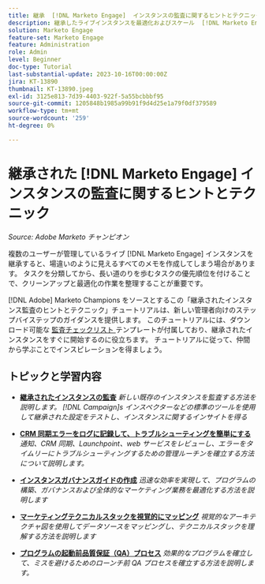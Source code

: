 ```yaml
---
title: 継承  [!DNL Marketo Engage]  インスタンスの監査に関するヒントとテクニック
description: 継承したライブインスタンスを最適化およびスケール  [!DNL Marketo Engage]  る方法について説明します。
solution: Marketo Engage
feature-set: Marketo Engage
feature: Administration
role: Admin
level: Beginner
doc-type: Tutorial
last-substantial-update: 2023-10-16T00:00:00Z
jira: KT-13890
thumbnail: KT-13890.jpeg
exl-id: 3125e813-7d39-4403-922f-5a55bcbbbf95
source-git-commit: 1205848b1985a99b91f9d4d25e1a79f0df379589
workflow-type: tm+mt
source-wordcount: '259'
ht-degree: 0%

---
```


# 継承された [!DNL Marketo Engage] インスタンスの監査に関するヒントとテクニック

*Source: Adobe Marketo チャンピオン*

複数のユーザーが管理しているライブ [!DNL Marketo Engage] インスタンスを継承すると、場違いのように見えるすべてのメモを作成してしまう場合があります。 タスクを分類してから、長い道のりを歩むタスクの優先順位を付けることで、クリーンアップと最適化の作業を整理することが重要です。

[!DNL Adobe] Marketo Champions をソースとするこの「継承されたインスタンス監査のヒントとテクニック」チュートリアルは、新しい管理者向けのステップバイステップのガイダンスを提供します。 このチュートリアルには、ダウンロード可能な [ 監査チェックリスト ](https://experienceleague.adobe.com/docs/marketo/using/getting-started-with-marketo/inheriting-a-marketo-engage-instance/where-to-start.html) テンプレートが付属しており、継承されたインスタンスをすぐに開始するのに役立ちます。 チュートリアルに従って、仲間から学ぶことでインスピレーションを得ましょう。

## トピックと学習内容

* **[継承されたインスタンスの監査](/help/marketo-tutorial-inherited-instance/audit-an-inherted-instance.md)**
  *新しい既存のインスタンスを監査する方法を説明します。 [!DNL Campaign]s インスペクターなどの標準のツールを使用して継承された設定をテストし、インスタンスに関するインサイトを得る*

* **[CRM 同期エラーをログに記録して、トラブルシューティングを簡単にする](/help/marketo-tutorial-inherited-instance/log-crm-sync-errors-for-easy-troubleshooting.md)**
  *通知、CRM 同期、Launchpoint、web サービスをレビューし、エラーをタイムリーにトラブルシューティングするための管理ルーチンを確立する方法について説明します。*

* **[インスタンスガバナンスガイドの作成](/help/marketo-tutorial-inherited-instance/develop-an-instance-governance-guide.md)**
  *迅速な効率を実現して、プログラムの構築、ガバナンスおよび全体的なマーケティング業務を最適化する方法を説明します*

* **[マーケティングテクニカルスタックを視覚的にマッピング](/help/marketo-tutorial-inherited-instance/create-a-visual-data-flow-diagram.md)**
  *視覚的なアーキテクチャ図を使用してデータソースをマッピングし、テクニカルスタックを理解する方法を説明します*

* **[プログラムの起動前品質保証（QA）プロセス](/help/marketo-tutorial-inherited-instance/essential-program-pre-launch-qa.md)**
  *効果的なプログラムを確立して、ミスを避けるためのローンチ前 QA プロセスを確立する方法を説明します。*
